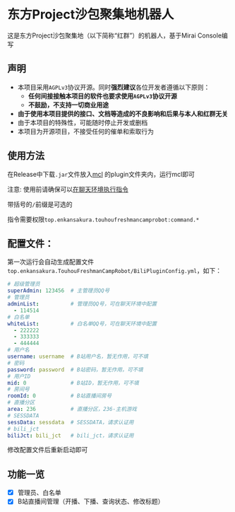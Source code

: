 # 东方Project沙包聚集地机器人

这是东方Project沙包聚集地（以下简称“红群”）的机器人，基于Mirai Console编写

## 声明

* 本项目采用`AGPLv3`协议开源。同时**强烈建议**各位开发者遵循以下原则：
  * **任何间接接触本项目的软件也要求使用`AGPLv3`协议开源**
  * **不鼓励，不支持一切商业用途**
* **由于使用本项目提供的接口、文档等造成的不良影响和后果与本人和红群无关**
* 由于本项目的特殊性，可能随时停止开发或删档
* 本项目为开源项目，不接受任何的催单和索取行为

## 使用方法

在Release中下载`.jar`文件放入[mcl](https://github.com/iTXTech/mirai-console-loader) 的plugin文件夹内，运行mcl即可

注意: 使用前请确保可以[在聊天环境执行指令](https://github.com/project-mirai/chat-command)

带括号的`/`前缀是可选的

指令需要权限`top.enkansakura.touhoufreshmancamprobot:command.*`

## 配置文件：

第一次运行会自动生成配置文件`top.enkansakura.TouhouFreshmanCampRobot/BiliPluginConfig.yml`，如下：

```yaml
# 超级管理员
superAdmin: 123456  # 主管理员QQ号
# 管理员
adminList:          # 管理员QQ号，可在聊天环境中配置
  - 114514
# 白名单
whiteList:          # 白名单QQ号，可在聊天环境中配置
  - 222222
  - 333333
  - 444444
# 用户名
username: username  # B站用户名，暂无作用，可不填
# 密码
password: password  # B站密码，暂无作用，可不填
# 用户ID
mid: 0              # B站ID，暂无作用，可不填
# 房间号
roomId: 0           # B站直播间房号
# 直播分区
area: 236           # 直播分区，236-主机游戏
# SESSDATA
sessData: sessdata  # SESSDATA，请求认证用
# bili_jct
biliJct: bili_jct   # bili_jct，请求认证用
```

修改配置文件后重新启动即可

## 功能一览

- [x] 管理员、白名单
- [x] B站直播间管理（开播、下播、查询状态、修改标题）
